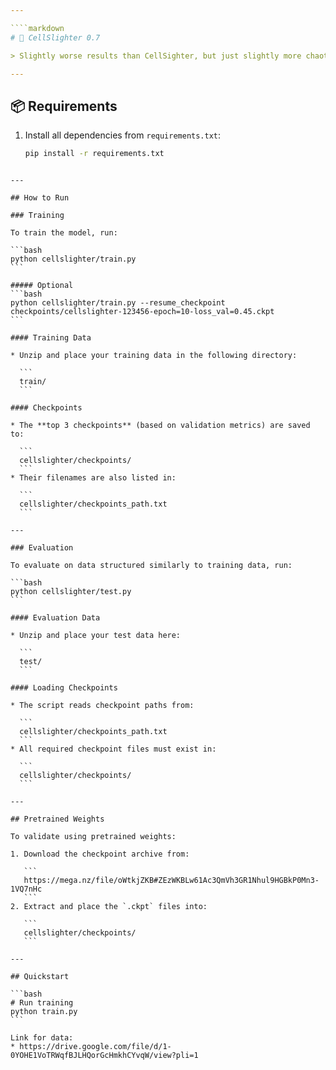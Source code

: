 ```yaml
---

````markdown
# 🧬 CellSlighter 0.7

> Slightly worse results than CellSighter, but just slightly more chaotic codebase.

---
```


## 📦 Requirements

1. Install all dependencies from `requirements.txt`:
   ```bash
   pip install -r requirements.txt
````

---

## How to Run

### Training

To train the model, run:

```bash
python cellslighter/train.py
```

##### Optional 
```bash
python cellslighter/train.py --resume_checkpoint checkpoints/cellslighter-123456-epoch=10-loss_val=0.45.ckpt
```

#### Training Data

* Unzip and place your training data in the following directory:

  ```
  train/
  ```

#### Checkpoints

* The **top 3 checkpoints** (based on validation metrics) are saved to:

  ```
  cellslighter/checkpoints/
  ```
* Their filenames are also listed in:

  ```
  cellslighter/checkpoints_path.txt
  ```

---

### Evaluation

To evaluate on data structured similarly to training data, run:

```bash
python cellslighter/test.py
```

#### Evaluation Data

* Unzip and place your test data here:

  ```
  test/
  ```

#### Loading Checkpoints

* The script reads checkpoint paths from:

  ```
  cellslighter/checkpoints_path.txt
  ```
* All required checkpoint files must exist in:

  ```
  cellslighter/checkpoints/
  ```

---

## Pretrained Weights

To validate using pretrained weights:

1. Download the checkpoint archive from:

   ```
   https://mega.nz/file/oWtkjZKB#ZEzWKBLw61Ac3QmVh3GR1Nhul9HGBkP0Mn3-1VQ7nHc
   ```
2. Extract and place the `.ckpt` files into:

   ```
   cellslighter/checkpoints/
   ```

---

## Quickstart

```bash
# Run training
python train.py
```

Link for data: 
* https://drive.google.com/file/d/1-0YOHE1VoTRWqfBJLHQorGcHmkhCYvqW/view?pli=1
